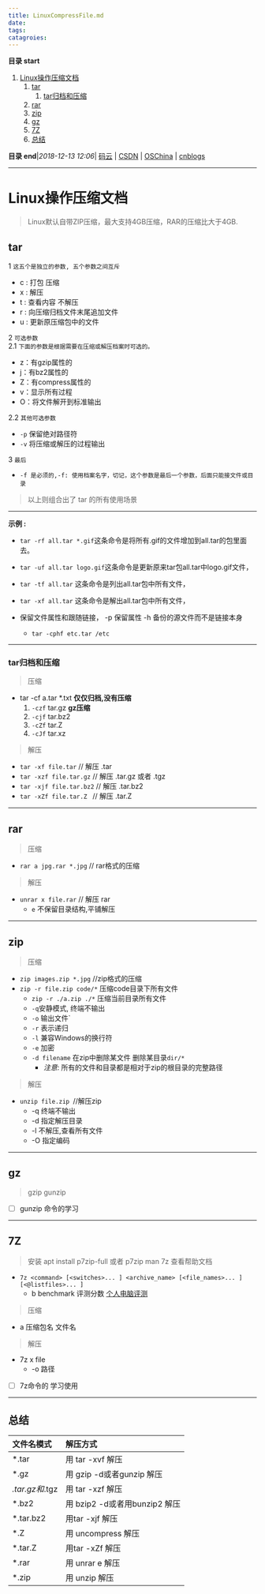 ```yaml
---
title: LinuxCompressFile.md
date: 
tags: 
catagroies: 
---
```


**目录 start**
 
1. [Linux操作压缩文档](#linux操作压缩文档)
    1. [tar](#tar)
        1. [tar归档和压缩](#tar归档和压缩)
    1. [rar](#rar)
    1. [zip](#zip)
    1. [gz](#gz)
    1. [7Z](#7z)
    1. [总结](#总结)

**目录 end**|_2018-12-13 12:06_| [码云](https://gitee.com/gin9) | [CSDN](http://blog.csdn.net/kcp606) | [OSChina](https://my.oschina.net/kcp1104) | [cnblogs](http://www.cnblogs.com/kuangcp)
****************************************
# Linux操作压缩文档
> Linux默认自带ZIP压缩，最大支持4GB压缩，RAR的压缩比大于4GB.

## tar

1  `这五个是独立的参数, 五个参数之间互斥`
- c : 打包 压缩
- x : 解压
- t : 查看内容 不解压
- r : 向压缩归档文件末尾追加文件
- u : 更新原压缩包中的文件

2 `可选参数`  
2.1 `下面的参数是根据需要在压缩或解压档案时可选的。`
- z：有gzip属性的
- j：有bz2属性的
- Z：有compress属性的
- v：显示所有过程
- O：将文件解开到标准输出

2.2 `其他可选参数`
- `-p` 保留绝对路径符
- `-v` 将压缩或解压的过程输出

3 `最后`
- `-f 是必须的,-f: 使用档案名字，切记，这个参数是最后一个参数，后面只能接文件或目录`

> 以上则组合出了 tar 的所有使用场景

***************************
**示例 :**
- `tar -rf all.tar *.gif`这条命令是将所有.gif的文件增加到all.tar的包里面去。
- `tar -uf all.tar logo.gif`这条命令是更新原来tar包all.tar中logo.gif文件，
- `tar -tf all.tar` 这条命令是列出all.tar包中所有文件，
- `tar -xf all.tar` 这条命令是解出all.tar包中所有文件，

- 保留文件属性和跟随链接， -p 保留属性 -h 备份的源文件而不是链接本身
    - `tar -cphf etc.tar /etc`

********************
### tar归档和压缩
> 压缩
- tar -cf a.tar *.txt **仅仅归档,没有压缩**
    1. `-czf` tar.gz **gz压缩**
    1. `-cjf` tar.bz2 
    1. `-cZf` tar.Z
    1. `-cJf` tar.xz

> 解压
- `tar -xf file.tar`      // 解压 .tar
- `tar -xzf file.tar.gz`  // 解压 .tar.gz 或者 .tgz
- `tar -xjf file.tar.bz2` // 解压 .tar.bz2
- `tar -xZf file.tar.Z `  // 解压 .tar.Z

****************
## rar
> 压缩
- `rar a jpg.rar *.jpg`    // rar格式的压缩

> 解压
- `unrar x file.rar`       // 解压 rar
    - `e` 不保留目录结构,平铺解压

********************
## zip
> 压缩
- `zip images.zip *.jpg` //zip格式的压缩
- `zip -r file.zip code/*` 压缩code目录下所有文件
    - `zip -r ./a.zip ./*` 压缩当前目录所有文件
    - `-q`安静模式, 终端不输出
    - `-o` 输出文件`
    - `-r` 表示递归
    - `-l` 兼容Windows的换行符
    - `-e` 加密
    - `-d filename` 在zip中删除某文件 删除某目录`dir/*`
        - _注意_: 所有的文件和目录都是相对于zip的根目录的完整路径

> 解压
- `unzip file.zip `//解压zip
    - -q 终端不输出 
    - -d 指定解压目录 
    - -l 不解压,查看所有文件 
    - -O 指定编码

***************************
## gz
> gzip gunzip 

- [ ] gunzip 命令的学习
***************************
## 7Z
> 安装 apt install p7zip-full 或者 p7zip 
> man 7z 查看帮助文档  
-  `7z <command> [<switches>... ] <archive_name> [<file_names>... ] [<@listfiles>... ]`
    - b benchmark 评测分数 [个人电脑评测](https://gitee.com/kcp1104/codes/0r72axdcp1yewmnljhi8g38)
    
> 压缩
- a 压缩包名 文件名 

> 解压
- 7z x file
    - -o 路径

- [ ] 7z命令的 学习使用

***************
## 总结
| 文件名模式 | 解压方式 |
|:----|:----|
| *.tar |  用 tar -xvf 解压 |
| *.gz|用 gzip -d或者gunzip 解压|
|*.tar.gz和*.tgz| 用 tar -xzf 解压|
|*.bz2|用 bzip2 -d或者用bunzip2 解压|
|*.tar.bz2|用tar -xjf 解压|
|*.Z|用 uncompress 解压|
|*.tar.Z| 用tar -xZf 解压|
|*.rar|用 unrar e 解压|
|*.zip|用 unzip 解压|
